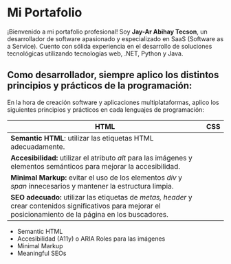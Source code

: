 # Mi Portafolio
¡Bienvenido a mi portafolio profesional! Soy <b>Jay-Ar Abihay Tecson</b>, un desarrollador de software apasionado y especializado en SaaS (Software as a Service). Cuento con sólida experiencia en el desarrollo de soluciones tecnológicas utilizando tecnologías web, .NET, Python y Java.

## Como desarrollador, siempre aplico los distintos principios y prácticos de la programación: 
En la hora de creación software y aplicaciones multiplataformas, aplico los siguientes principios y prácticos en cada lenguajes de programación: 
<table>
  <thead>
    <tr>
      <th>HTML</th>
      <th>CSS</th>
    </tr>
    <tbody>
      <tr>
        <td><b>Semantic HTML</b>: utilizar las etiquetas HTML adecuadamente.</td>
      </tr>
      <tr>
        <td><b>Accesibilidad:</b> utilizar el atributo <i>alt</i> para las imágenes y elementos semánticos para mejorar la accesibilidad. </td>
      </tr>
      <tr>
        <td><b>Minimal Markup:</b> evitar el uso de los elementos <i>div</i> y <i>span</i> innecesarios y mantener la estructura limpia.</td>
      </tr>
      <tr>
        <td><b>SEO adecuado:</b> utilizar las etiquetas de <i>metas, header</i> y crear contenidos significativos para mejorar el posicionamiento de la página en los buscadores.</td>
      </tr>
    </tbody>
  </thead>
</table>
<ul>
  <li>Semantic HTML</li>
  <li>Accesibilidad (A11y) o ARIA Roles para las imágenes</li>
  <li>Minimal Markup</li>
  <li>Meaningful SEOs</li>
</ul>
